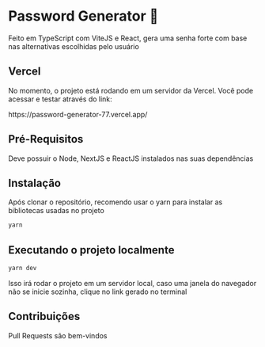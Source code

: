 # Password Generator 🔐

Feito em TypeScript com ViteJS e React, gera uma senha forte com base nas alternativas escolhidas pelo usuário

## Vercel

No momento, o projeto está rodando em um servidor da Vercel. Você pode acessar e testar através do link:
<p>https://password-generator-77.vercel.app/</p>

## Pré-Requisitos

Deve possuir o Node, NextJS e ReactJS instalados nas suas dependências

## Instalação

Após clonar o repositório, recomendo usar o yarn para instalar as bibliotecas usadas no projeto

```bash
yarn
```

## Executando o projeto localmente

```bash
yarn dev
```
Isso irá rodar o projeto em um servidor local, caso uma janela do navegador não se inicie sozinha, clique no link gerado no terminal

## Contribuições

Pull Requests são bem-vindos
